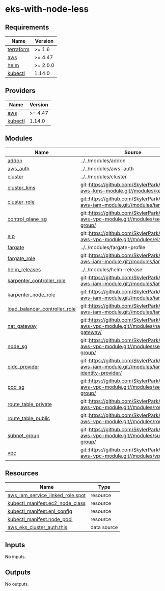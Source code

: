 # eks-with-node-less

<!-- BEGINNING OF PRE-COMMIT-TERRAFORM DOCS HOOK -->
## Requirements

| Name | Version |
|------|---------|
| <a name="requirement_terraform"></a> [terraform](#requirement\_terraform) | >= 1.6 |
| <a name="requirement_aws"></a> [aws](#requirement\_aws) | >= 4.47 |
| <a name="requirement_helm"></a> [helm](#requirement\_helm) | >= 2.0.0 |
| <a name="requirement_kubectl"></a> [kubectl](#requirement\_kubectl) | 1.14.0 |

## Providers

| Name | Version |
|------|---------|
| <a name="provider_aws"></a> [aws](#provider\_aws) | >= 4.47 |
| <a name="provider_kubectl"></a> [kubectl](#provider\_kubectl) | 1.14.0 |

## Modules

| Name | Source | Version |
|------|--------|---------|
| <a name="module_addon"></a> [addon](#module\_addon) | ../../modules/addon | n/a |
| <a name="module_aws_auth"></a> [aws\_auth](#module\_aws\_auth) | ../../modules/aws-auth | n/a |
| <a name="module_cluster"></a> [cluster](#module\_cluster) | ../../modules/cluster | n/a |
| <a name="module_cluster_kms"></a> [cluster\_kms](#module\_cluster\_kms) | git::https://github.com/SkylerPark/terraform-aws-kms-module.git//modules/key/ | tags/1.0.2 |
| <a name="module_cluster_role"></a> [cluster\_role](#module\_cluster\_role) | git::https://github.com/SkylerPark/terraform-aws-iam-module.git//modules/iam-role/ | tags/1.0.1 |
| <a name="module_control_plane_sg"></a> [control\_plane\_sg](#module\_control\_plane\_sg) | git::https://github.com/SkylerPark/terraform-aws-vpc-module.git//modules/security-group/ | tags/1.1.5 |
| <a name="module_eip"></a> [eip](#module\_eip) | git::https://github.com/SkylerPark/terraform-aws-vpc-module.git//modules/elastic-ip/ | tags/1.1.3 |
| <a name="module_fargate"></a> [fargate](#module\_fargate) | ../../modules/fargate-profile | n/a |
| <a name="module_fargate_role"></a> [fargate\_role](#module\_fargate\_role) | git::https://github.com/SkylerPark/terraform-aws-iam-module.git//modules/iam-role/ | tags/1.0.1 |
| <a name="module_helm_releases"></a> [helm\_releases](#module\_helm\_releases) | ../../modules/helm-release | n/a |
| <a name="module_karpenter_controller_role"></a> [karpenter\_controller\_role](#module\_karpenter\_controller\_role) | git::https://github.com/SkylerPark/terraform-aws-iam-module.git//modules/iam-role/ | tags/1.0.1 |
| <a name="module_karpenter_node_role"></a> [karpenter\_node\_role](#module\_karpenter\_node\_role) | git::https://github.com/SkylerPark/terraform-aws-iam-module.git//modules/iam-role/ | tags/1.0.1 |
| <a name="module_load_balancer_controller_role"></a> [load\_balancer\_controller\_role](#module\_load\_balancer\_controller\_role) | git::https://github.com/SkylerPark/terraform-aws-iam-module.git//modules/iam-role/ | tags/1.0.1 |
| <a name="module_nat_gateway"></a> [nat\_gateway](#module\_nat\_gateway) | git::https://github.com/SkylerPark/terraform-aws-vpc-module.git//modules/nat-gateway/ | tags/1.1.3 |
| <a name="module_node_sg"></a> [node\_sg](#module\_node\_sg) | git::https://github.com/SkylerPark/terraform-aws-vpc-module.git//modules/security-group/ | tags/1.1.5 |
| <a name="module_oidc_provider"></a> [oidc\_provider](#module\_oidc\_provider) | git::https://github.com/SkylerPark/terraform-aws-iam-module.git//modules/iam-oidc-identity-provider/ | tags/1.0.1 |
| <a name="module_pod_sg"></a> [pod\_sg](#module\_pod\_sg) | git::https://github.com/SkylerPark/terraform-aws-vpc-module.git//modules/security-group/ | tags/1.1.5 |
| <a name="module_route_table_private"></a> [route\_table\_private](#module\_route\_table\_private) | git::https://github.com/SkylerPark/terraform-aws-vpc-module.git//modules/route-table/ | tags/1.1.3 |
| <a name="module_route_table_public"></a> [route\_table\_public](#module\_route\_table\_public) | git::https://github.com/SkylerPark/terraform-aws-vpc-module.git//modules/route-table/ | tags/1.1.3 |
| <a name="module_subnet_group"></a> [subnet\_group](#module\_subnet\_group) | git::https://github.com/SkylerPark/terraform-aws-vpc-module.git//modules/subnet-group/ | tags/1.1.3 |
| <a name="module_vpc"></a> [vpc](#module\_vpc) | git::https://github.com/SkylerPark/terraform-aws-vpc-module.git//modules/vpc/ | tags/1.1.3 |

## Resources

| Name | Type |
|------|------|
| [aws_iam_service_linked_role.spot](https://registry.terraform.io/providers/hashicorp/aws/latest/docs/resources/iam_service_linked_role) | resource |
| [kubectl_manifest.ec2_node_class](https://registry.terraform.io/providers/gavinbunney/kubectl/1.14.0/docs/resources/manifest) | resource |
| [kubectl_manifest.eni_config](https://registry.terraform.io/providers/gavinbunney/kubectl/1.14.0/docs/resources/manifest) | resource |
| [kubectl_manifest.node_pool](https://registry.terraform.io/providers/gavinbunney/kubectl/1.14.0/docs/resources/manifest) | resource |
| [aws_eks_cluster_auth.this](https://registry.terraform.io/providers/hashicorp/aws/latest/docs/data-sources/eks_cluster_auth) | data source |

## Inputs

No inputs.

## Outputs

No outputs.
<!-- END OF PRE-COMMIT-TERRAFORM DOCS HOOK -->
